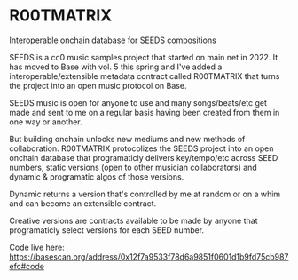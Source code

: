 # R00TMATRIX
Interoperable onchain database for SEEDS compositions

SEEDS is a cc0 music samples project that started on main net in 2022. It has moved to Base with vol. 5 this spring and I've added a interoperable/extensible metadata contract called R00TMATRIX that turns the project into an open music protocol on Base.

SEEDS music is open for anyone to use and many songs/beats/etc get made and sent to me on a regular basis having been created from them in one way or another. 

But building onchain unlocks new mediums and new methods of collaboration. R00TMATRIX protocolizes the SEEDS project into an open onchain database that programaticly delivers key/tempo/etc across SEED numbers, static versions (open to other musician collaborators) and dynamic & programatic algos of those versions.

Dynamic returns a version that's controlled by me at random or on a whim and can become an extensible contract.

Creative versions are contracts available to be made by anyone that programaticly select versions for each SEED number.

Code live here: https://basescan.org/address/0x12f7a9533f78d6a9851f0601d1b9fd75cb987efc#code
